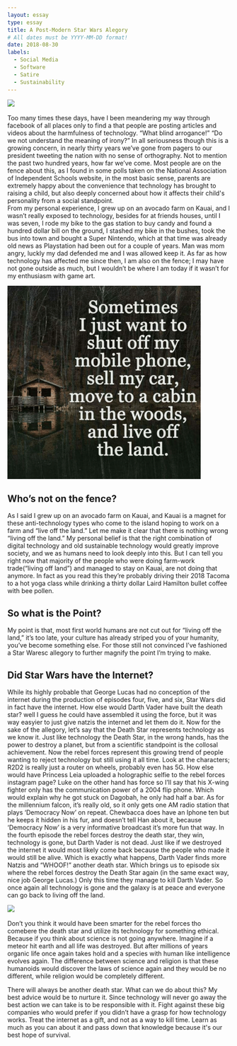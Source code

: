 ```yaml
---
layout: essay
type: essay
title: A Post-Modern Star Wars Alegory 
# All dates must be YYYY-MM-DD format!
date: 2018-08-30
labels:
  - Social Media
  - Software
  - Satire
  - Sustainability
---
```


<img class="ui image" src="{{ site.baseurl }}/images/vader.jpeg">

Too many times these days, have I been meandering my way through facebook of all places only to find a that people are posting articles and videos about the harmfulness of technology.  “What blind arrogance!” “Do we not understand the meaning of irony?” In all seriousness though this is a growing concern, in nearly thirty years we’ve gone from pagers to our president tweeting the nation with no sense of orthography.  Not to mention the past two hundred years, how far we’ve come.  Most people are on the fence about this, as I found in some polls taken on the National Association of Independent Schools website, in the most basic sense, parents are extremely happy about the convenience that technology has brought to raising a child, but also deeply concerned about how it affects their child's personality from a social standpoint.  
From my personal experience, I grew up on an avocado farm on Kauai, and I wasn’t really exposed to technology, besides for at friends houses, until I was seven, I rode my bike to the gas station to buy candy and found a hundred dollar bill on the ground, I stashed my bike in the bushes, took the bus into town and bought a Super Nintendo, which at that time was already old news as Playstation had been out for a couple of years.  Man was mom angry, luckly my dad defended me and I was allowed keep it.  As far as how technology has affected me since then, I am also on the fence; I may have not gone outside as much, but I wouldn’t be where I am today if it wasn’t for my enthusiasm with game art. 

<img class="ui medium right floated rounded image" src="../images/offTheLand.png">

## Who’s not on the fence?
As I said I grew up on an avocado farm on Kauai, and Kauai is a magnet for these anti-technology types who come to the island hoping to work on a farm and “live off the land.” Let me make it clear that there is nothing wrong “living off the land.” My personal belief is that the right combination of digital technology and old sustainable technology would greatly improve society, and we as humans need to look deeply into this.  But I can tell you right now that majority of the people who were doing farm-work trade(“living off land”) and managed to stay on Kauai, are not doing that anymore. In fact as you read this they’re probably driving their 2018 Tacoma to a hot yoga class while drinking a thirty dollar Laird Hamilton bullet coffee with bee pollen.   

## So what is the Point?
My point is that, most first world humans are not cut out for “living off the land,” it’s too late, your culture has already striped you of your humanity, you’ve become something else. For those still not convinced I’ve fashioned a Star Waresc allegory to further magnify the point I’m trying to make.  

## Did Star Wars have the Internet?
While its highly probable that George Lucas had no conception of the internet during the production of episodes four, five, and six, Star Wars did in fact have the internet. How else would Darth Vader have built the death star? well I guess he could have assembled it using the force, but it was way easyier to just give natzis the internet and let them do it.  Now for the sake of the allegory, let’s say that the Death Star represents technology as we know it. Just like technology the Death Star, in the wrong hands, has the power to destroy a planet, but from a scientific standpoint is the collosal achievement. Now the rebel forces represent this growing trend of people wanting to reject technology but still using it all time.  Look at the characters; R2D2 is really just a router on wheels, probably even has 5G. How else would have Princess Leia uploaded a holographic selfie to the rebel forces instagram page? Luke on the other hand has force so I’ll say that his X-wing fighter only has the communication power of a 2004 flip phone. Which would explain why he got stuck on Dagobah, he only had half a bar.  As for the millennium falcon, it’s really old, so it only gets one AM radio station that plays ‘Democracy Now’ on repeat.  Chewbacca does have an Iphone ten but he keeps it hidden in his fur, and doesn’t tell Han about it, because ‘Democracy Now’ is a very informative broadcast it’s more fun that way. In the fourth episode the rebel forces destroy the death star, they win, technology is gone, but Darth Vader is not dead.  Just like if we destroyed the internet it would most likely come back because the people who made it would still be alive.  Which is exactly what happens, Darth Vader finds more Natzis and “WHOOF!” another death star.  Which brings us to episode six where the rebel forces destroy the Death Star again (in the same exact way, nice job George Lucas.) Only this time they manage to kill Darth Vader.  So once again all technology is gone and the galaxy is at peace and everyone can go back to living off the land.

<img class="ui image" src="{{ site.baseurl }}/images/cp3o.png">

Don’t you think it would have been smarter for the rebel forces tho comebere the death star and utilize its technology for something ethical. Because if you think about science is not going anywhere. Imagine if a meteor hit earth and all life was destroyed. But after millions of years organic life once again takes hold and a species with human like intelligence evolves again.  The difference between science and religion is that these humanoids would discover the laws of science again and they would be no different, while religion would be completely different. 

There will always be another death star. What can we do about this? My best advice would be to nurture it.  Since technology will never go away the best action we can take is to be responsible with it. Fight against these big companies who would prefer if you didn’t have a grasp for how technology works. Treat the internet as a gift, and not as a way to kill time. Learn as much as you can about it and pass down that knowledge because it's our best hope of survival. 


